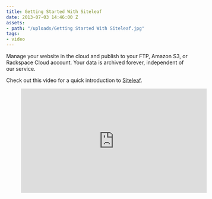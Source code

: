 ```yaml
---
title: Getting Started With Siteleaf
date: 2013-07-03 14:46:00 Z
assets:
- path: "/uploads/Getting Started With Siteleaf.jpg"
tags:
- video
---
```


Manage your website in the cloud and publish to your FTP, Amazon S3, or Rackspace Cloud account. Your data is archived forever, independent of our service.

Check out this video for a quick introduction to [Siteleaf](http://www.siteleaf.com/).

<figure class="video p">
<iframe src="http://player.vimeo.com/video/69294068?title=0&amp;byline=0&amp;portrait=0&amp;color=ffffff" width="500" height="281" frameborder="0" webkitAllowFullScreen mozallowfullscreen allowFullScreen></iframe>
</figure>
